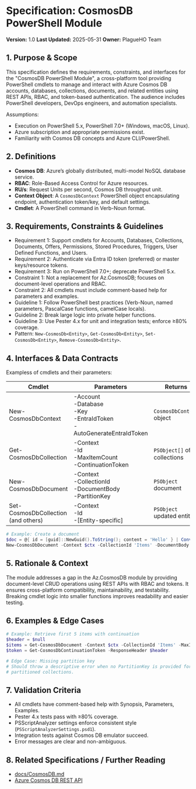 # Specification: CosmosDB PowerShell Module

**Version:** 1.0
**Last Updated:** 2025-05-31
**Owner:** PlagueHO Team

## 1. Purpose & Scope

This specification defines the requirements, constraints, and interfaces for the
"CosmosDB PowerShell Module", a cross-platform tool providing PowerShell cmdlets
to manage and interact with Azure Cosmos DB accounts, databases, collections,
documents, and related entities using REST APIs, RBAC, and token-based authentication.
The audience includes PowerShell developers, DevOps engineers, and automation
specialists.

Assumptions:

- Execution on PowerShell 5.x, PowerShell 7.0+ (Windows, macOS, Linux).
- Azure subscription and appropriate permissions exist.
- Familiarity with Cosmos DB concepts and Azure CLI/PowerShell.

## 2. Definitions

- **Cosmos DB**: Azure’s globally distributed, multi-model NoSQL database service.
- **RBAC**: Role-Based Access Control for Azure resources.
- **RU/s**: Request Units per second, Cosmos DB throughput unit.
- **Context Object**: A `CosmosDbContext` PowerShell object encapsulating
  endpoint, authentication token/key, and default settings.
- **Cmdlet**: A PowerShell command in Verb-Noun format.

## 3. Requirements, Constraints & Guidelines

- Requirement 1: Support cmdlets for Accounts, Databases, Collections, Documents,
  Offers, Permissions, Stored Procedures, Triggers, User Defined Functions, and Users.
- Requirement 2: Authenticate via Entra ID token (preferred) or master keys/resource
  tokens.
- Requirement 3: Run on PowerShell 7.0+; deprecate PowerShell 5.x.
- Constraint 1: Not a replacement for Az.CosmosDB; focuses on document-level
  operations and RBAC.
- Constraint 2: All cmdlets must include comment-based help for parameters and examples.
- Guideline 1: Follow PowerShell best practices (Verb-Noun, named parameters,
  PascalCase functions, camelCase locals).
- Guideline 2: Break large logic into private helper functions.
- Guideline 3: Use Pester 4.x for unit and integration tests; enforce ≥80% coverage.
- Pattern: `New-CosmosDb<Entity>`, `Get-CosmosDb<Entity>`, `Set-CosmosDb<Entity>`,
  `Remove-CosmosDb<Entity>`.

## 4. Interfaces & Data Contracts

Exampless of cmdlets and their parameters:

| Cmdlet                                | Parameters                              | Returns                   |
|---------------------------------------|-----------------------------------------|---------------------------|
| New-CosmosDbContext                   | -Account<br>-Database<br>-Key<br>-EntraIdToken<br>-AutoGenerateEntraIdToken | `CosmosDbContext` object  |
| Get-CosmosDbCollection                | -Context<br>-Id<br>-MaxItemCount<br>-ContinuationToken | `PSObject[]` of collections |
| New-CosmosDbDocument                  | -Context<br>-CollectionId<br>-DocumentBody<br>-PartitionKey | `PSObject` document       |
| Set-CosmosDbCollection (and others)   | -Context<br>-Id<br>-[Entity-specific]   | `PSObject` updated entity |

```powershell
# Example: Create a document
$doc = @{ id = [guid]::NewGuid().ToString(); content = 'Hello' } | ConvertTo-Json
New-CosmosDbDocument -Context $ctx -CollectionId 'Items' -DocumentBody $doc -PartitionKey $doc.id
```

## 5. Rationale & Context

The module addresses a gap in the Az.CosmosDB module by providing document-level
CRUD operations using REST APIs with RBAC and tokens. It ensures cross-platform
compatibility, maintainability, and testability. Breaking cmdlet logic into smaller
functions improves readability and easier testing.

## 6. Examples & Edge Cases

```powershell
# Example: Retrieve first 5 items with continuation
$header = $null
$items = Get-CosmosDbDocument -Context $ctx -CollectionId 'Items' -MaxItemCount 5 -ResponseHeader ([ref] $header)
$token = Get-CosmosDbContinuationToken -ResponseHeader $header

# Edge Case: Missing partition key
# Should throw a descriptive error when no PartitionKey is provided for
# partitioned collections.
```

## 7. Validation Criteria

- All cmdlets have comment-based help with Synopsis, Parameters, Examples.
- Pester 4.x tests pass with ≥80% coverage.
- PSScriptAnalyzer settings enforce consistent style (`PSScriptAnalyzerSettings.psd1`).
- Integration tests against Cosmos DB emulator succeed.
- Error messages are clear and non-ambiguous.

## 8. Related Specifications / Further Reading

- [docs/CosmosDB.md](docs/CosmosDB.md)
- [Azure Cosmos DB REST API](https://learn.microsoft.com/rest/api/cosmos-db/)
